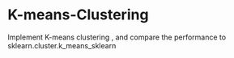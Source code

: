 # K-means-Clustering
Implement K-means clustering , and compare the performance to sklearn.cluster.k_means_sklearn
